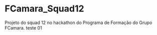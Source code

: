 # FCamara_Squad12

Projeto do squad 12 no hackathon do Programa de Formação do Grupo FCamara.
teste 01
